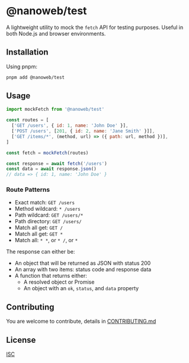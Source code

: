 # @nanoweb/test

A lightweight utility to mock the `fetch` API for testing purposes. Useful in both Node.js and browser environments.

## Installation

Using pnpm:

```bash
pnpm add @nanoweb/test
```

## Usage

```js
import mockFetch from '@nanoweb/test'

const routes = [
  ['GET /users', { id: 1, name: 'John Doe' }],
  ['POST /users', [201, { id: 2, name: 'Jane Smith' }]],
  ['GET /items/*', (method, url) => ({ path: url, method })],
]

const fetch = mockFetch(routes)

const response = await fetch('/users')
const data = await response.json()
// data => { id: 1, name: 'John Doe' }
```

### Route Patterns

- Exact match: `GET /users`
- Method wildcard: `* /users`
- Path wildcard: `GET /users/*`
- Path directory: `GET /users/`
- Match all get: `GET /`
- Match all get: `GET *`
- Match all: `* *`, or `* /`, or `*`

The response can either be:
- An object that will be returned as JSON with status 200
- An array with two items: status code and response data
- A function that returns either:
  - A resolved object or Promise
  - An object with an `ok`, `status`, and `data` property

## Contributing

You are welcome to contribute, details in [CONTRIBUTING.md](./CONTRIBUTING.md)

## License

[ISC](./LICENSE)
